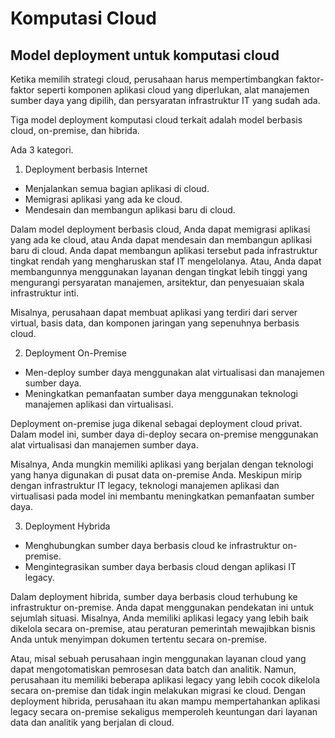 # Komputasi Cloud

## Model deployment untuk komputasi cloud

Ketika memilih strategi cloud, perusahaan harus mempertimbangkan faktor-faktor seperti komponen aplikasi cloud yang diperlukan, alat manajemen sumber daya yang dipilih, dan persyaratan infrastruktur IT yang sudah ada.

Tiga model deployment komputasi cloud terkait adalah model berbasis cloud, on-premise, dan hibrida.

Ada 3 kategori.

1. Deployment berbasis Internet
   
- Menjalankan semua bagian aplikasi di cloud.
- Memigrasi aplikasi yang ada ke cloud.
- Mendesain dan membangun aplikasi baru di cloud.

Dalam model deployment berbasis cloud, Anda dapat memigrasi aplikasi yang ada ke cloud, atau Anda dapat mendesain dan membangun aplikasi baru di cloud. Anda dapat membangun aplikasi tersebut pada infrastruktur tingkat rendah yang mengharuskan staf IT mengelolanya. Atau, Anda dapat membangunnya menggunakan layanan dengan tingkat lebih tinggi yang mengurangi persyaratan manajemen, arsitektur, dan penyesuaian skala infrastruktur inti.


Misalnya, perusahaan dapat membuat aplikasi yang terdiri dari server virtual, basis data, dan komponen jaringan yang sepenuhnya berbasis cloud.

2. Deployment On-Premise
- Men-deploy sumber daya menggunakan alat virtualisasi dan manajemen sumber daya.
- Meningkatkan pemanfaatan sumber daya menggunakan teknologi manajemen aplikasi dan virtualisasi.

Deployment on-premise juga dikenal sebagai deployment cloud privat. Dalam model ini, sumber daya di-deploy secara on-premise menggunakan alat virtualisasi dan manajemen sumber daya.


Misalnya, Anda mungkin memiliki aplikasi yang berjalan dengan teknologi yang hanya digunakan di pusat data on-premise Anda. Meskipun mirip dengan infrastruktur IT legacy, teknologi manajemen aplikasi dan virtualisasi pada model ini membantu meningkatkan pemanfaatan sumber daya.

3. Deployment Hybrida
- Menghubungkan sumber daya berbasis cloud ke infrastruktur on-premise.
- Mengintegrasikan sumber daya berbasis cloud dengan aplikasi IT legacy.

Dalam deployment hibrida, sumber daya berbasis cloud terhubung ke infrastruktur on-premise. Anda dapat menggunakan pendekatan ini untuk sejumlah situasi. Misalnya, Anda memiliki aplikasi legacy yang lebih baik dikelola secara on-premise, atau peraturan pemerintah mewajibkan bisnis Anda untuk menyimpan dokumen tertentu secara on-premise.


Atau, misal sebuah perusahaan ingin menggunakan layanan cloud yang dapat mengotomatiskan pemrosesan data batch dan analitik. Namun, perusahaan itu memiliki beberapa aplikasi legacy yang lebih cocok dikelola secara on-premise dan tidak ingin melakukan migrasi ke cloud. Dengan deployment hibrida, perusahaan itu akan mampu mempertahankan aplikasi legacy secara on-premise sekaligus memperoleh keuntungan dari layanan data dan analitik yang berjalan di cloud.
